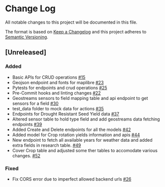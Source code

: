 # Change Log

All notable changes to this project will be documented in this file.

The format is based on [Keep a Changelog](http://keepachangelog.com/)
and this project adheres to [Semantic Versioning](http://semver.org/).

## [Unreleased]

### Added

- Basic APIs for CRUD operations [#15](https://github.com/Direct4Ag/ag-services/issues/15)
- Geojson endpoint and fonts for maplibre [#23](https://github.com/Direct4Ag/ag-services/issues/23)
- Pytests for endpoints and crud operations [#25](https://github.com/Direct4Ag/ag-services/issues/25)
- Pre-Commit hooks and linting changes [#22](https://github.com/Direct4Ag/ag-services/issues/22)
- Geostreams sensors to field mapping table and api endpoint to get sensors for a field [#30](https://github.com/Direct4Ag/ag-services/issues/30)
- test_data folder to mock data for actions [#35](https://github.com/Direct4Ag/ag-services/issues/35)
- Endpoints for Drought Resistant Seed Yield data [#37](https://github.com/Direct4Ag/ag-services/issues/37)
- Altered sensor table to hold type field and add geostreams data fetching endpoints [#39](https://github.com/Direct4Ag/ag-services/issues/39)
- Added Create and Delete endpoints for all the models [#42](https://github.com/Direct4Ag/ag-services/issues/42)
- Added model for Crop rotation yields information and apis [#44](https://github.com/Direct4Ag/ag-services/issues/44)
- New endpoint to fetch all available years for weather data and added extra fields in research table. [#49](https://github.com/Direct4Ag/ag-services/issues/49)
- Cover Crop table and adjusted some ther tables to accomodate various changes. [#52](https://github.com/Direct4Ag/ag-services/issues/52)

### Fixed

- Fix CORS error due to imperfect allowed backend urls [#26](https://github.com/Direct4Ag/ag-services/issues/26)
